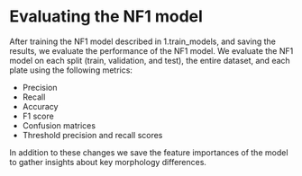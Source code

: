 # Evaluating the NF1 model
After training the NF1 model described in 1.train_models, and saving the results, we evaluate the performance of the NF1 model. We evaluate the NF1 model on each split (train, validation, and test), the entire dataset, and each plate using the following metrics:
- Precision
- Recall
- Accuracy
- F1 score
- Confusion matrices
- Threshold precision and recall scores

In addition to these changes we save the feature importances of the model to gather insights about key morphology differences.
